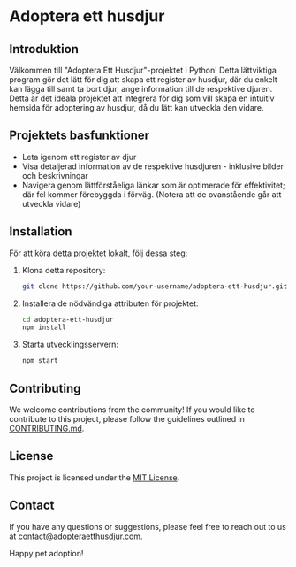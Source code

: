 # Adoptera ett husdjur

## Introduktion
Välkommen till "Adoptera Ett Husdjur"-projektet i Python!
Detta lättviktiga program gör det lätt för dig att skapa ett register av husdjur, där du enkelt kan lägga till samt ta bort djur, ange information till de respektive djuren. Detta är det ideala projektet att integrera för dig som vill skapa en intuitiv hemsida för adoptering av husdjur, då du lätt kan utveckla den vidare.

## Projektets basfunktioner
- Leta igenom ett register av djur
- Visa detaljerad information av de respektive husdjuren - inklusive bilder och beskrivningar
- Navigera genom lättförståeliga länkar som är optimerade för effektivitet; där fel kommer förebyggda i förväg.
(Notera att de ovanstående går att utveckla vidare)

## Installation
För att köra detta projektet lokalt, följ dessa steg:

1. Klona detta repository:
    ```bash
    git clone https://github.com/your-username/adoptera-ett-husdjur.git
    ```

2. Installera de nödvändiga attributen för projektet:
    ```bash
    cd adoptera-ett-husdjur
    npm install
    ```

3. Starta utvecklingsservern:
    ```bash
    npm start
    ```

## Contributing
We welcome contributions from the community! If you would like to contribute to this project, please follow the guidelines outlined in [CONTRIBUTING.md](./CONTRIBUTING.md).

## License
This project is licensed under the [MIT License](./LICENSE).

## Contact
If you have any questions or suggestions, please feel free to reach out to us at [contact@adopteraetthusdjur.com](mailto:contact@adopteraetthusdjur.com).

Happy pet adoption!
